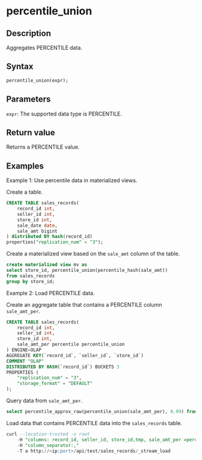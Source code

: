 # percentile_union

## Description

Aggregates PERCENTILE data.

## Syntax

```sql
percentile_union(expr);
```

## Parameters

`expr`: The supported data type is PERCENTILE.

## Return value

Returns a PERCENTILE value.

## Examples

Example 1: Use percentile data in materialized views.

Create a table.

```sql
CREATE TABLE sales_records(
    record_id int, 
    seller_id int, 
    store_id int, 
    sale_date date, 
    sale_amt bigint
) distributed BY hash(record_id) 
properties("replication_num" = "3");
```

Create a materialized view based on the `sale_amt` column of the table.

```sql
create materialized view mv as
select store_id, percentile_union(percentile_hash(sale_amt))
from sales_records
group by store_id;
```

Example 2: Load PERCENTILE data.

Create an aggregate table that contains a PERCENTILE column `sale_amt_per`.

```sql
CREATE TABLE sales_records(
    record_id int, 
    seller_id int, 
    store_id int, 
    sale_amt_per percentile percentile_union
) ENGINE=OLAP
AGGREGATE KEY(`record_id`, `seller_id`, `store_id`)
COMMENT "OLAP"
DISTRIBUTED BY HASH(`record_id`) BUCKETS 3
PROPERTIES (
    "replication_num" = "3",
    "storage_format" = "DEFAULT"
);
```

Query data from `sale_amt_per`.

```sql
select percentile_approx_raw(percentile_union(sale_amt_per), 0.99) from sales_records;
```

Load data that contains PERCENTILE data into the `sales_records` table.

```sql
curl --location-trusted -u root
    -H "columns: record_id, seller_id, store_id,tmp, sale_amt_per =percentile_hash(tmp)"
    -H "column_separator:,"
    -T a http://<ip:port>/api/test/sales_records/_stream_load
```
